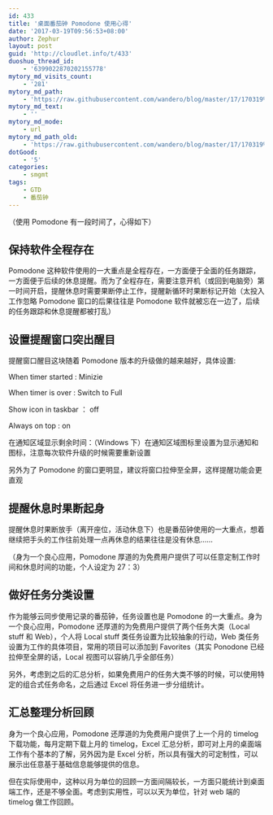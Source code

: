 ```yaml
---
id: 433
title: '桌面番茄钟 Pomodone 使用心得'
date: '2017-03-19T09:56:53+08:00'
author: Zephur
layout: post
guid: 'http://cloudlet.info/t/433'
duoshuo_thread_id:
    - '6399022870202155778'
mytory_md_visits_count:
    - '281'
mytory_md_path:
    - 'https://raw.githubusercontent.com/wandero/blog/master/17/170319%E6%A1%8C%E9%9D%A2%E7%95%AA%E8%8C%84%E9%92%9F%20Pomodone%20%E4%BD%BF%E7%94%A8%E5%BF%83%E5%BE%97.md'
mytory_md_text:
    - ''
mytory_md_mode:
    - url
mytory_md_path_old:
    - 'https://raw.githubusercontent.com/wandero/blog/master/17/170319%E6%A1%8C%E9%9D%A2%E7%95%AA%E8%8C%84%E9%92%9F%20Pomodone%20%E4%BD%BF%E7%94%A8%E5%BF%83%E5%BE%97.md'
dotGood:
    - '5'
categories:
    - smgmt
tags:
    - GTD
    - 番茄钟
---
```


（使用 Pomodone 有一段时间了，心得如下）

## 保持软件全程存在

Pomodone 这种软件使用的一大重点是全程存在，一方面便于全面的任务跟踪，一方面便于后续的休息提醒。而为了全程存在，需要注意开机（或回到电脑旁）第一时间开启，提醒休息时需要果断停止工作，提醒新循环时果断标记开始（太投入工作忽略 Pomodone 窗口的后果往往是 Pomodone 软件就被忘在一边了，后续的任务跟踪和休息提醒都被打乱）

<!-- more -->

## 设置提醒窗口突出醒目

提醒窗口醒目这块随着 Pomodone 版本的升级做的越来越好，具体设置:

When timer started : Minizie

When timer is over : Switch to Full

Show icon in taskbar ： off

Always on top : on

在通知区域显示剩余时间：（Windows 下）在通知区域图标里设置为显示通知和图标，注意每次软件升级的时候需要重新设置

另外为了 Pomodone 的窗口更明显，建议将窗口拉伸至全屏，这样提醒功能会更直观

## 提醒休息时果断起身

提醒休息时果断放手（离开座位，活动休息下）也是番茄钟使用的一大重点，想着继续把手头的工作往前处理一点再休息的结果往往是没有休息……

（身为一个良心应用，Pomodone 厚道的为免费用户提供了可以任意定制工作时间和休息时间的功能，个人设定为 27：3）

## 做好任务分类设置

作为能够云同步使用记录的番茄钟，任务设置也是 Pomodone 的一大重点。身为一个良心应用，Pomodone 还厚道的为免费用户提供了两个任务大类（Local stuff 和 Web），个人将 Local stuff 类任务设置为比较抽象的行动，Web 类任务设置为工作的具体项目，常用的项目可以添加到 Favorites（其实 Ponodone 已经拉伸至全屏的话，Local 视图可以容纳几乎全部任务）

另外，考虑到之后的汇总分析，如果免费用户的任务大类不够的时候，可以使用特定的组合式任务命名，之后通过 Excel 将任务进一步分组统计。

## 汇总整理分析回顾

身为一个良心应用，Pomodone 还厚道的为免费用户提供了上一个月的 timelog 下载功能，每月定期下载上月的 timelog，Excel 汇总分析，即可对上月的桌面端工作有个基本的了解，另外因为是 Excel 分析，所以具有强大的可定制性，可以展示出任意基于基础信息能够提供的信息。

但在实际使用中，这种以月为单位的回顾一方面间隔较长，一方面只能统计到桌面端工作，还是不够全面。考虑到实用性，可以以天为单位，针对 web 端的 timelog 做工作回顾。